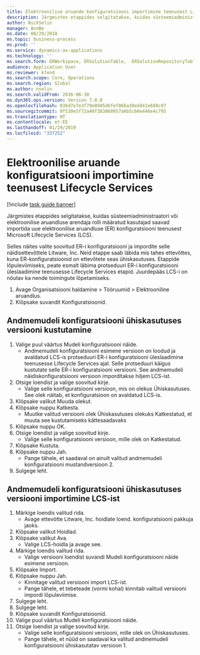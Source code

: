 ```yaml
---
title: Elektroonilise aruande konfiguratsiooni importimine teenusest Lifecycle Services
description: Järgmistes etappides selgitatakse, kuidas süsteemiadministraatori või elektroonilise aruandluse arendaja rolli määratud kasutajad saavad importida uue elektroonilise aruandluse (ER) konfiguratsiooni teenusest Microsoft Lifecycle Services (LCS).
author: NickSelin
manager: AnnBe
ms.date: 08/29/2018
ms.topic: business-process
ms.prod: ''
ms.service: dynamics-ax-applications
ms.technology: ''
ms.search.form: ERWorkspace, ERSolutionTable,  ERSolutionRepositoryTable, ERSolutionImport
audience: Application User
ms.reviewer: kfend
ms.search.scope: Core, Operations
ms.search.region: Global
ms.author: nselin
ms.search.validFrom: 2016-06-30
ms.dyn365.ops.version: Version 7.0.0
ms.openlocfilehash: 036d7e7e3f79e0945d6fef866a30edd41e688c07
ms.sourcegitcommit: 0f530e5f72a40f383868957a6b5cb0e446e4c795
ms.translationtype: HT
ms.contentlocale: et-EE
ms.lasthandoff: 01/29/2019
ms.locfileid: "337252"
---
```

# <a name="er-import-a-configuration-from-lifecycle-services"></a>Elektroonilise aruande konfiguratsiooni importimine teenusest Lifecycle Services

[!include [task guide banner](../../includes/task-guide-banner.md)]

Järgmistes etappides selgitatakse, kuidas süsteemiadministraatori või elektroonilise aruandluse arendaja rolli määratud kasutajad saavad importida uue elektroonilise aruandluse (ER) konfiguratsiooni teenusest Microsoft Lifecycle Services (LCS).

Selles näites valite soovitud ER-i konfiguratsiooni ja impordite selle näidisettevõttele Litware, Inc. Neid etappe saab läbida mis tahes ettevõttes, kuna ER-konfiguratsioonid on ettevõtete seas ühiskasutuses. Etappide lõpuleviimiseks, peate esmalt läbima protseduuri ER-i konfiguratsiooni üleslaadimine teenusesse Lifecycle Services etapid. Juurdepääs LCS-i on nõutav ka nende toimingute lõpetamiseks.

1. Avage Organisatsiooni haldamine > Tööruumid > Elektrooniline aruandlus.
2. Klõpsake suvandit Konfiguratsioonid.

## <a name="delete-a-shared-version-of-data-model-configuration"></a>Andmemudeli konfiguratsiooni ühiskasutuses versiooni kustutamine
1. Valige puul väärtus Mudeli konfiguratsiooni näide.
    * Andmemudeli konfiguratsiooni esimene versioon on loodud ja avaldatud LCS-is protseduuri ER-i konfiguratsiooni üleslaadimine teenusesse Lifecycle Services ajal. Selle protseduuri käigus kustutate selle ER-i konfiguratsiooni versiooni. See andmemudeli näidiskonfiguratsiooni versioon imporditakse hiljem LCS-ist.  
2. Otsige loendist ja valige soovitud kirje.
    * Valige selle konfiguratsiooni versioon, mis on olekus Ühiskasutuses. See olek näitab, et konfiguratsioon on avaldatud LCS-is.  
3. Klõpsake valikut Muuda olekut.
4. Klõpsake nuppu Katkesta.
    * Muutke valitud versiooni olek Ühiskasutuses olekuks Katkestatud, et muuta see kustutamiseks kättesaadavaks  
5. Klõpsake nuppu OK.
6. Otsige loendist ja valige soovitud kirje.
    * Valige selle konfiguratsiooni versioon, mille olek on Katkestatud.  
7. Klõpsake  Kustuta.
8. Klõpsake nuppu Jah.
    * Pange tähele, et saadaval on ainult valitud andmemudeli konfiguratsiooni mustandversioon 2.  
9. Sulgege leht.

## <a name="import-a-shared-version-of-data-model-configuration-from-lcs"></a>Andmemudeli konfiguratsiooni ühiskasutuses versiooni importimine LCS-ist
1. Märkige loendis valitud rida.
    * Avage ettevõtte Litware, Inc. hoidlate loend. konfiguratsiooni pakkuja jaoks.  
2. Klõpsake valikut Hoidlad.
3. Klõpsake valikut Ava.
    * Valige LCS-hoidla ja avage see.  
4. Märkige loendis valitud rida.
    * Valige versiooni loendist suvandi Mudeli konfiguratsiooni näide esimene versioon.  
5. Klõpsake Import.
6. Klõpsake nuppu Jah.
    * Kinnitage valitud versiooni import LCS-ist.  
    * Pange tähele, et tebeteade (vormi kohal) kinnitab valitud versiooni impordi lõpuleviimise.  
7. Sulgege leht.
8. Sulgege leht.
9. Klõpsake suvandit Konfiguratsioonid.
10. Valige puul väärtus Mudeli konfiguratsiooni näide.
11. Otsige loendist ja valige soovitud kirje.
    * Valige selle konfiguratsiooni versiooni, mille olek on Ühiskasutuses.  
    * Pange tähele, et nüüd on saadaval ka valitud andmemudeli konfiguratsiooni ühiskasutatav versioon 1.  

